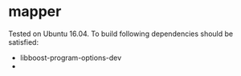 # mapper

Tested on Ubuntu 16.04.
To build following dependencies should be satisfied:
- libboost-program-options-dev
- 